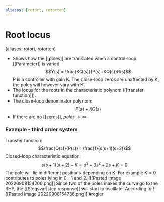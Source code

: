 ```yaml
---
aliases: [rotort, rotorten]
---
```

# Root locus
(aliases: rotort, rotorten)
- Shows how the [[poles]] are translated when a control-loop [[Parameter]] is varied. 
$$Y(s) = \frac{KQ(s)}{P(s)+KQ(s)}R(s)$$
P is a controller with gain K. The close-loop zeros are unaffected by K, the poles will however vary with K.
- The locus for the roots in the characteristic polynom ([[transfer function]]).
- The close-loop denominator polynom: $$P(s)+KQ(s)$$
- If there are no [[zeros]], $poles \rightarrow \infty$

### Example - third order system
Transfer function:
$$\frac{Q(s)}{P(s)}= \frac{1}{s(s+1)(s+2)}$$
Closed-loop characteristic equation: $$s(s+1)(s+2)+K = s^{3}+ 3s^{2}+2s + K= 0$$
The pole will lie in different positions depending on K. For example $K = 0$ contributes to poles lying in 0, -1 and 2.
![[Pasted image 20220908154200.png]]
Since two of the poles makes the curve go to the RHP, the [[Stegsvar|step response]] will start to oscillate.
According to
![[Pasted image 20220908154736.png]]
#regler 